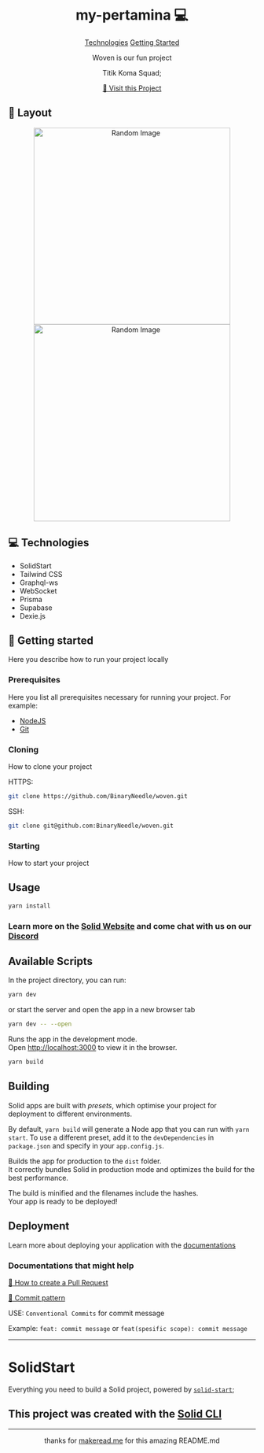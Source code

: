 <h1 align="center" style="font-weight: bold;">my-pertamina 💻</h1>

<p align="center">
<a href="#technologies">Technologies</a>
<a href="#started">Getting Started</a>
</p>

<p align="center">Woven is our fun project</p>
<p align="center">Titik Koma Squad;</p>

<p align="center">
<a href="https://github.com/BinaryNeedle/woven">📱 Visit this Project</a>
</p>
 
<h2 id="layout">🎨 Layout</h2>

<p align="center">

<img src="https://source.unsplash.com/random" alt="Random Image" width="400px">
<img src="https://source.unsplash.com/random" alt="Random Image" width="400px">
</p>
 
<h2 id="technologies">💻 Technologies</h2>

- SolidStart
- Tailwind CSS
- Graphql-ws
- WebSocket
- Prisma
- Supabase
- Dexie.js

<h2 id="started">🚀 Getting started</h2>

Here you describe how to run your project locally

<h3>Prerequisites</h3>

Here you list all prerequisites necessary for running your project. For example:

- [NodeJS](https://nodejs.org/en)
- [Git](https://git-scm.com/)

<h3>Cloning</h3>

How to clone your project

HTTPS:

```bash
git clone https://github.com/BinaryNeedle/woven.git
```

SSH:

```bash
git clone git@github.com:BinaryNeedle/woven.git
```

<h3>Starting</h3>

How to start your project

## Usage

```bash
yarn install
```

### Learn more on the [Solid Website](https://solidjs.com) and come chat with us on our [Discord](https://discord.com/invite/solidjs)

## Available Scripts

In the project directory, you can run:

```bash
yarn dev
```

or start the server and open the app in a new browser tab

```bash
yarn dev -- --open
```

Runs the app in the development mode.<br>
Open [http://localhost:3000](http://localhost:3000) to view it in the browser.

```bash
yarn build
```

## Building

Solid apps are built with _presets_, which optimise your project for deployment to different environments.

By default, `yarn build` will generate a Node app that you can run with `yarn start`. To use a different preset, add it to the `devDependencies` in `package.json` and specify in your `app.config.js`.

Builds the app for production to the `dist` folder.<br>
It correctly bundles Solid in production mode and optimizes the build for the best performance.

The build is minified and the filenames include the hashes.<br>
Your app is ready to be deployed!

## Deployment

Learn more about deploying your application with the [documentations](https://vitejs.dev/guide/static-deploy.html)

<h3>Documentations that might help</h3>

[📝 How to create a Pull Request](https://www.atlassian.com/br/git/tutorials/making-a-pull-request)

[💾 Commit pattern](https://gist.github.com/joshbuchea/6f47e86d2510bce28f8e7f42ae84c716)

USE: `Conventional Commits` for commit message

Example: `feat: commit message` or `feat(spesific scope): commit message`

<hr/>

# SolidStart

Everything you need to build a Solid project, powered by [`solid-start`](https://start.solidjs.com);

## This project was created with the [Solid CLI](https://solid-cli.netlify.app)

<hr/>

<p align="center">thanks for <a href="https://www.makeread.me">makeread.me</a> for this amazing README.md</p>
